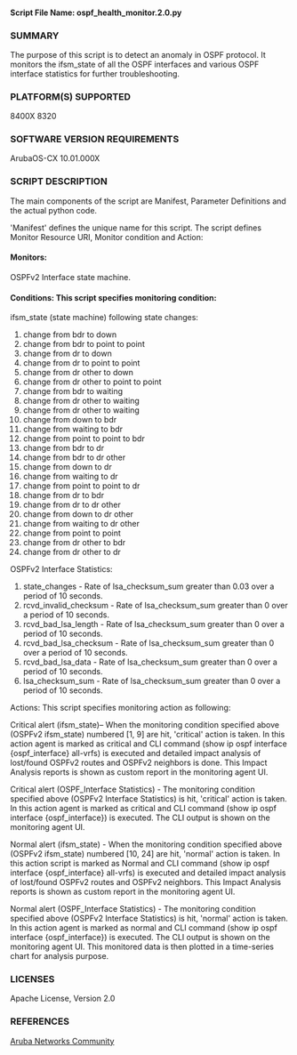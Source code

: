 #### Script File Name: ospf\_health\_monitor.2.0.py

### SUMMARY
The purpose of this script is to detect an anomaly in OSPF protocol. It monitors the ifsm_state of all the OSPF interfaces and various OSPF interface statistics for further troubleshooting.   

### PLATFORM(S) SUPPORTED
8400X
8320

### SOFTWARE VERSION REQUIREMENTS
ArubaOS-CX 10.01.000X

### SCRIPT DESCRIPTION
The main components of the script are Manifest, Parameter Definitions and the actual python code.  

'Manifest' defines the unique name for this script.
The script defines Monitor Resource URI, Monitor condition and Action:

#### Monitors:   

OSPFv2 Interface state machine.

#### Conditions: This script specifies monitoring condition:  

ifsm_state (state machine) following state changes:
1. change from bdr to down
2. change from bdr to point to point
3. change from dr to down
4. change from dr to point to point
5. change from dr other to down
6. change from dr other to point to point
7. change from bdr to waiting
8. change from dr other to waiting
9. change from dr other to waiting
10. change from down to bdr
11. change from waiting to bdr
12. change from point to point to bdr
13. change from bdr to dr  
14. change from bdr to dr other
15. change from down to dr
16. change from waiting to dr
17. change from point to point to dr
18. change from dr to bdr
19. change from dr to dr other
20. change from down to dr other
21. change from waiting to dr other
22. change from point to point
23. change from dr other to bdr
24. change from dr other to dr

OSPFv2 Interface Statistics:
1. state_changes - Rate of lsa_checksum_sum greater than 0.03 over a period of 10 seconds.
2. rcvd_invalid_checksum - Rate of lsa_checksum_sum greater than 0 over a period of 10 seconds.
3. rcvd_bad_lsa_length - Rate of lsa_checksum_sum greater than 0 over a period of 10 seconds.
4. rcvd_bad_lsa_checksum - Rate of lsa_checksum_sum greater than 0 over a period of 10 seconds.
5. rcvd_bad_lsa_data - Rate of lsa_checksum_sum greater than 0 over a period of 10 seconds.
6. lsa_checksum_sum - Rate of lsa_checksum_sum greater than 0 over a period of 10 seconds.


Actions: This script specifies  monitoring action as following:  

Critical alert (ifsm_state)– When the monitoring condition  specified above (OSPFv2 ifsm_state) numbered [1, 9]  are hit, 'critical' action is taken. In this action agent is marked as critical and CLI command (show ip ospf interface {ospf_interface} all-vrfs) is executed and detailed impact analysis of lost/found OSPFv2 routes and OSPFv2 neighbors is done. This Impact Analysis reports is shown as custom report in the monitoring agent UI.

Critical alert (OSPF_Interface Statistics) - The monitoring condition specified above (OSPFv2 Interface Statistics) is hit, 'critical' action is taken. In this action agent is marked as critical and CLI command (show ip ospf interface {ospf_interface}) is executed. The CLI output is shown on the monitoring agent UI.

Normal alert (ifsm_state) -  When the monitoring condition  specified above (OSPFv2 ifsm_state) numbered [10, 24] are hit, 'normal' action is taken. In this action script is marked as Normal and CLI command (show ip ospf interface {ospf_interface} all-vrfs) is executed and detailed impact analysis of lost/found OSPFv2 routes and OSPFv2 neighbors. This Impact Analysis reports is shown as custom report in the monitoring agent UI.

Normal alert (OSPF_Interface Statistics) - The monitoring condition specified above (OSPFv2 Interface Statistics) is hit, 'normal' action is taken. In this action agent is marked as normal and CLI command (show ip ospf interface {ospf_interface}) is executed. The CLI output is shown on the monitoring agent UI.
This monitored data is then plotted in a time-series chart for analysis purpose.


### LICENSES
Apache License, Version 2.0

### REFERENCES
[Aruba Networks Community](http://community.arubanetworks.com/t5/Network-Analytic-Engine/ct-p/NetworkAnalyticEngine)
